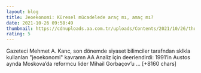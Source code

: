 ```yaml
--- 
layout: blog
title: Jeoekonomi: Küresel mücadelede araç mı, amaç mı?
date: 2021-10-26 09:58:49
thumbnail: https://cdnuploads.aa.com.tr/uploads/Contents/2021/10/26/thumbs_b_c_88e30e761513e32f61bf801b8b42814d.jpg
rating: 5
---
```

Gazeteci Mehmet A. Kanc, son dönemde siyaset bilimciler tarafndan sklkla kullanlan "jeoekonomi" kavramn AA Analiz için deerlendirdi:
1991’in Austos aynda Moskova’da reformcu lider Mihail Gorbaçov’u … [+8160 chars]